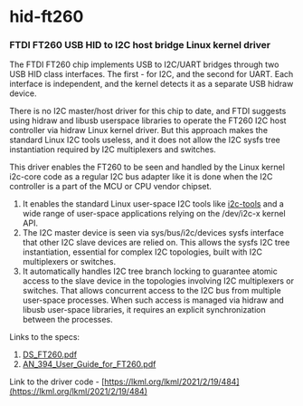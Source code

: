 # hid-ft260

### FTDI FT260 USB HID to I2C host bridge Linux kernel driver

The FTDI FT260 chip implements USB to I2C/UART bridges through two
USB HID class interfaces. The first - for I2C, and the second
for UART. Each interface is independent, and the kernel detects it
as a separate USB hidraw device.

There is no I2C master/host driver for this chip to date, and FTDI
suggests using hidraw and libusb userspace libraries to operate the
FT260 I2C host controller via hidraw Linux kernel driver. But this
approach makes the standard Linux I2C tools useless, and it does not
allow the I2C sysfs tree instantiation required by I2C multiplexers
and switches.

This driver enables the FT260 to be seen and handled by the Linux
kernel i2c-core code as a regular I2C bus adapter like it is done
when the I2C controller is a part of the MCU or CPU vendor chipset.
1.	It enables the standard Linux user-space I2C tools like [i2c-tools](https://i2c.wiki.kernel.org/index.php/I2C_Tools)
    and a wide range of user-space applications relying on the
    /dev/i2c-x kernel API.  
2.	The I2C master device is seen via sys/bus/i2c/devices sysfs
    interface that other I2C slave devices are relied on. This
    allows the sysfs I2C tree instantiation, essential for complex
    I2C topologies, built with I2C multiplexers or switches.
3.	It automatically handles I2C tree branch locking to guarantee
    atomic access to the slave device in the topologies involving
    I2C multiplexers or switches. That allows concurrent access to
    the I2C bus from multiple user-space processes. When such access
    is managed via hidraw and libusb user-space libraries, it requires
    an explicit synchronization between the processes.

Links to the specs:
1. [DS_FT260.pdf](https://ftdichip.com/wp-content/uploads/2020/07/DS_FT260.pdf)
2. [AN_394_User_Guide_for_FT260.pdf](https://www.ftdichip.com/Support/Documents/AppNotes/AN_394_User_Guide_for_FT260.pdf)

Link to the driver code - [https://lkml.org/lkml/2021/2/19/484](https://lkml.org/lkml/2021/2/19/484) 
